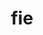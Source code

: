 ---
category: 3-letters
denotation: null
name: fie
reference_link: https://www.etymonline.com/word/fie
root_language: null
root_name: null
title: fie
type: free
word_sums:
- respelling: fie
  sum: 'Fie + '
---